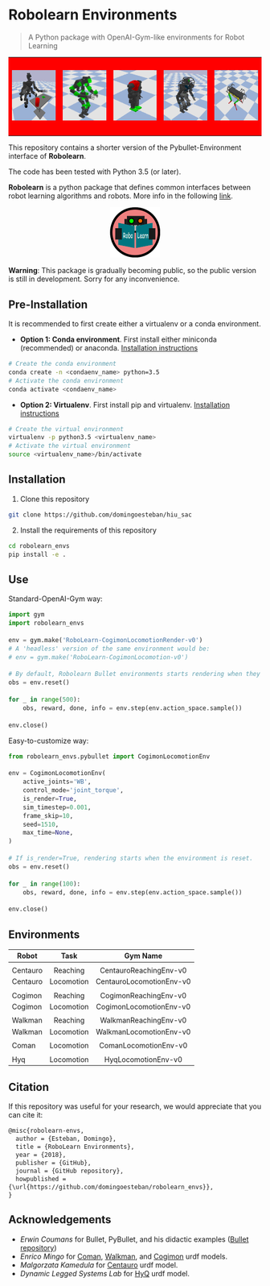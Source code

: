 # Robolearn Environments
>A Python package with OpenAI-Gym-like environments for Robot Learning

<table align="center">
    <tr>
    <td style="width:150px; height:150px; background-color:red;text-align:center; vertical-align:middle">
    <img src="docs/img/centauro_obst.png" alt="robolearn_logo" width="100" height="100" class="center" />
    </td>
    <td style="width:150px; height:150px; background-color:red;text-align:center; vertical-align:middle">
    <img src="docs/img/cogimon2.png" alt="robolearn_logo" width="100" height="100" class="center" />
    </td>
    <td style="width:150px; height:150px; background-color:red;text-align:center; vertical-align:middle">
    <img src="docs/img/coman.png" alt="robolearn_logo" width="100" height="100" class="center" />
    </td>
    <td style="width:150px; height:150px; background-color:red;text-align:center; vertical-align:middle">
    <img src="docs/img/walkman.png" alt="robolearn_logo" width="100" height="100" class="center" />
    </td>
    <td style="width:150px; height:150px; background-color:red;text-align:center; vertical-align:middle">
    <img src="docs/img/hyq.png" alt="robolearn_logo" width="100" height="100" class="center" />
    </td>
    </tr>
</table>

This repository contains a shorter version of the Pybullet-Environment interface
of **Robolearn**.

The code has been tested with Python 3.5 (or later).

**Robolearn** is a python package that defines common interfaces
between robot learning algorithms and robots. More info in the following
[link](https://github.com/domingoesteban/robolearn).

<p align="center">
<img src="docs/img/robolearn_logo2.png" alt="robolearn_logo" width="100" height="100" class="center" />
</p>

**Warning**: This package is gradually becoming public, so the public version is still in development. Sorry for any inconvenience.

## Pre-Installation
It is recommended to first create either a virtualenv or a conda environment.
- **Option 1: Conda environment**. First install either miniconda (recommended) or anaconda. 
[Installation instructions](https://docs.conda.io/projects/conda/en/latest/user-guide/install/linux.html)
```bash
# Create the conda environment
conda create -n <condaenv_name> python=3.5
# Activate the conda environment
conda activate <condaenv_name>

```

- **Option 2: Virtualenv**. First install pip and virtualenv. 
[Installation instructions](https://packaging.python.org/guides/installing-using-pip-and-virtualenv/)
```bash
# Create the virtual environment
virtualenv -p python3.5 <virtualenv_name>
# Activate the virtual environment
source <virtualenv_name>/bin/activate
```

## Installation
1. Clone this repository
```bash
git clone https://github.com/domingoesteban/hiu_sac
```

2. Install the requirements of this repository
```bash
cd robolearn_envs
pip install -e .
```

## Use
Standard-OpenAI-Gym way:
```python
import gym
import robolearn_envs

env = gym.make('RoboLearn-CogimonLocomotionRender-v0')
# A 'headless' version of the same environment would be:
# env = gym.make('RoboLearn-CogimonLocomotion-v0')

# By default, Robolearn Bullet environments starts rendering when they are reset.
obs = env.reset()

for _ in range(500):
    obs, reward, done, info = env.step(env.action_space.sample())

env.close()
```

Easy-to-customize way:
```python
from robolearn_envs.pybullet import CogimonLocomotionEnv

env = CogimonLocomotionEnv(
    active_joints='WB',
    control_mode='joint_torque',
    is_render=True,
    sim_timestep=0.001,
    frame_skip=10,
    seed=1510,
    max_time=None,
)

# If is_render=True, rendering starts when the environment is reset.
obs = env.reset()

for _ in range(100):
    obs, reward, done, info = env.step(env.action_space.sample())

env.close()
```

## Environments
| Robot | Task | Gym Name  |
| ------------ |:------:|:-------:|
|  |  |   |
| Centauro | Reaching | CentauroReachingEnv-v0  |
| Centauro | Locomotion | CentauroLocomotionEnv-v0  |
|  |  |   |
| Cogimon | Reaching | CogimonReachingEnv-v0  |
| Cogimon | Locomotion | CogimonLocomotionEnv-v0  |
|  |  |   |
| Walkman | Reaching | WalkmanReachingEnv-v0  |
| Walkman | Locomotion | WalkmanLocomotionEnv-v0  |
|  |  |   |
| Coman | Locomotion | ComanLocomotionEnv-v0  |
|  |  |   |
| Hyq | Locomotion | HyqLocomotionEnv-v0  |


## Citation
If this repository was useful for your research, we would appreciate that you can cite it:

    @misc{robolearn-envs,
      author = {Esteban, Domingo},
      title = {RoboLearn Environments},
      year = {2018},
      publisher = {GitHub},
      journal = {GitHub repository},
      howpublished = {\url{https://github.com/domingoesteban/robolearn_envs}},
    }


## Acknowledgements
- *Erwin Coumans* for Bullet, PyBullet, and his didactic examples 
([Bullet repository](https://github.com/bulletphysics/bullet3))
- *Enrico Mingo* for
[Coman](https://github.com/ADVRHumanoids/iit-coman-ros-pkg),
[Walkman](https://github.com/ADVRHumanoids/iit-walkman-ros-pkg), and
[Cogimon](https://github.com/ADVRHumanoids/iit-cogimon-ros-pkg)
urdf models.
- *Malgorzata Kamedula* for
[Centauro](https://github.com/ADVRHumanoids/centauro-simulator/tree/master/centauro_gazebo)
urdf model.
- *Dynamic Legged Systems Lab* for
[HyQ](https://github.com/iit-DLSLab/hyq-description) urdf model.

